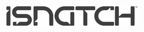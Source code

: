<p>
  <img src="https://raw.githubusercontent.com/JonnyBanana/Bananas_Flipper/main/infrared/IMG/isnatchlogosmini.jpg" width="350">
</p>

</BR>


